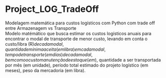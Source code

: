 # Project_LOG_TradeOff
Modelagem matemática para custos logísticos com Python com trade off entre Armazenagem vs Transporte \
Modelo matémático que busca estimar os custos logísticos anuais para encontrar o modal de transporte de menor custo, levando em conta o custo/libra (R$) de cada modal,	quantidade mínima aceita (em libra) em cada modal,	tempo de transporte (em dias) de cada modal, bem como o custo manutenção de estoque (em % sobre o estoque médio anual),	valor da mercadoria (R$),	quantidade a ser transportada por mês (em unidade),	período total estimado do projeto logístico (em meses),	peso da mercadoria (em libra).
